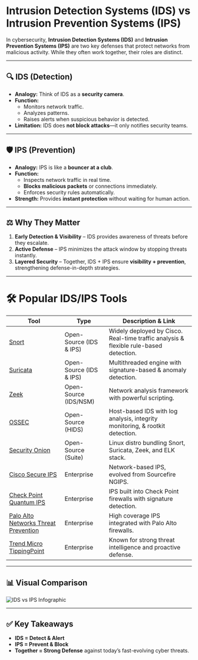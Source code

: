 # Intrusion Detection Systems (IDS) vs Intrusion Prevention Systems (IPS)

In cybersecurity, **Intrusion Detection Systems (IDS)** and **Intrusion Prevention Systems (IPS)** are two key defenses that protect networks from malicious activity. While they often work together, their roles are distinct.

---

## 🔍 IDS (Detection)
- **Analogy:** Think of IDS as a **security camera**.  
- **Function:**  
  - Monitors network traffic.  
  - Analyzes patterns.  
  - Raises alerts when suspicious behavior is detected.  
- **Limitation:** IDS does **not block attacks**—it only notifies security teams.  

---

## 🛡️ IPS (Prevention)
- **Analogy:** IPS is like a **bouncer at a club**.  
- **Function:**  
  - Inspects network traffic in real time.  
  - **Blocks malicious packets** or connections immediately.  
  - Enforces security rules automatically.  
- **Strength:** Provides **instant protection** without waiting for human action.  

---

## ⚖️ Why They Matter
1. **Early Detection & Visibility** – IDS provides awareness of threats before they escalate.  
2. **Active Defense** – IPS minimizes the attack window by stopping threats instantly.  
3. **Layered Security** – Together, IDS + IPS ensure **visibility + prevention**, strengthening defense-in-depth strategies.  

---


# 🛠 Popular IDS/IPS Tools  

| Tool | Type | Description & Link |
|------|------|--------------------|
| [Snort](https://www.snort.org/) | Open-Source (IDS & IPS) | Widely deployed by Cisco. Real-time traffic analysis & flexible rule-based detection. |
| [Suricata](https://suricata.io/) | Open-Source (IDS & IPS) | Multithreaded engine with signature-based & anomaly detection. |
| [Zeek](https://zeek.org/) | Open-Source (IDS/NSM) | Network analysis framework with powerful scripting. |
| [OSSEC](https://www.ossec.net/) | Open-Source (HIDS) | Host-based IDS with log analysis, integrity monitoring, & rootkit detection. |
| [Security Onion](https://securityonionsolutions.com/) | Open-Source (Suite) | Linux distro bundling Snort, Suricata, Zeek, and ELK stack. |
| [Cisco Secure IPS](https://www.cisco.com/c/en/us/products/security/secure-ips/index.html) | Enterprise | Network-based IPS, evolved from Sourcefire NGIPS. |
| [Check Point Quantum IPS](https://www.checkpoint.com/products/ips-intrusion-prevention-system/) | Enterprise | IPS built into Check Point firewalls with signature detection. |
| [Palo Alto Networks Threat Prevention](https://www.paloaltonetworks.com/network-security/ips-intrusion-prevention-system) | Enterprise | High coverage IPS integrated with Palo Alto firewalls. |
| [Trend Micro TippingPoint](https://www.trendmicro.com/en_us/business/products/network/intrusion-prevention/tippingpoint-threat-protection-system.html) | Enterprise | Known for strong threat intelligence and proactive defense. |


---

## 📊 Visual Comparison

![IDS vs IPS Infographic](/assets/ids-vs-ips.png)

---

## ✅ Key Takeaways
- **IDS = Detect & Alert**  
- **IPS = Prevent & Block**  
- **Together = Strong Defense** against today’s fast-evolving cyber threats.  
